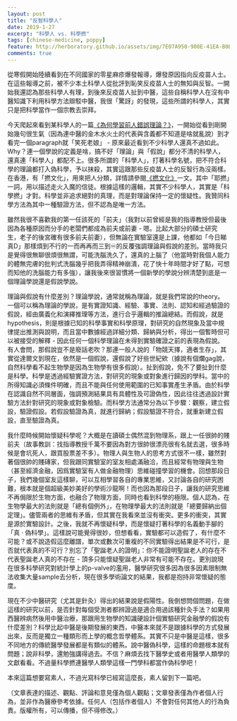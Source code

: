 ```yaml
---
layout: post
title: "反智科學人"
date: 2019-1-27
excerpt: "科學人 vs. 科學撚"
tags: [chinese-medicine, poppy]
feature: http://herboratory.github.io/assets/img/7E07A950-908E-41EA-B0B5-E5A6F97F93C5.jpeg
comments: true
---
```


從寒假開始陸續看到在不同國家的零星麻疹爆發報導，爆發原因指向反疫苗人士。在這些報導之前，被不少本土科學人從批評到恥笑反疫苗人士的無知與反智。一開始我還認為那些科學人有理，到後來反疫苗人扯到中醫，這些自稱科學人在沒有中醫知識下利用科學方法辯駁中醫，我很「驚訝」的發現，這些所謂的科學人，其實只是把科學當作一個宗教去崇拜。

今天爬起來看到某科學人的一篇[《為何學習前人錯誤理論？》](https://thestandnews.com/cosmos/為何學習前人錯誤理論/)，一開始從看到剛開始幾句很生氣（因為連中醫的金木水火土的代表與含義都不知道是啥就亂說）到才看完一個paragraph就「笑死老娘」 - 原來最近看到不少科學人還真不過如此。Why？連一個學說的定義是啥，搞不好「理論」與「假說」都分不清的科學人，還真連「科學人」都配不上。很多所謂的「科學人」，打著科學名號，把不符合科學的理論都打入偽科學，予以抹殺，其實這跟那些反疫苗人士的反智行為沒兩樣。在香港，有「撚文化」，用來把人分類，詳情請參閱[《撚文化》](http://www.passiontimes.hk/article/08-23-2013/4558)一文。其中「耶撚」一詞，用以描述走火入魔的信徒。根據這樣的邏輯，其實不少科學人，其實是「科學撚」才對。科學並非追求絕對的真理，而是對理論保持一定的懷疑性。我贊同科學方法為其中一種驗證方法，但不認為是唯一方法。

雖然我很不喜歡我的第一任該死的「前夫」（我對以前曾經是我的指導教授但最後因為各種原因而分手的老闆們都成為前夫或前妻 - 嗯。比起大部分的碩士研究生，老子的後宮確有很多前夫前妻），但無論在實驗室還是上課，他都如「今日睇真D」那樣煩到不行的一而再再而三到♾的反覆強調理論與假說的差別。當時我只是覺得很無聊很煩很無謂，可能洗腦洗久了，還真的上腦了（他當時對我個人能力的體無完膚的批判式洗腦幾乎把我弄得精神崩潰，花了快十年時間才好了點，可想而知他的洗腦能力有多強），讓我後來很習慣將一個新學的學說分辨清楚到底是一個理論學說還是假說學說。

理論與假說有什麼差別？理論學說，通常就稱為理論，就是我們常說的theory。一個可以稱為理論的學說，是有實證知識、經驗、事實、法則、認知和經過驗證的假說，經由廣義化和演繹推理等方法，進行合乎邏輯的推論總結。而假說，就是hypothesis，則是根據已知的科學事實和科學原理，對研究的自然現象及當中規律提出推測與說明，而且當中數據經過詳細分類、歸納與分析，得出一個暫時但可以被接受的解釋 - 因此任何一個科學理論在未得到實驗確證之前的表現為假說。有人會問，那假說豈不是廢話老吹？那連一般人說的「物競天擇，適者生存」，其實從達爾文到現在，依然是一個假說，還假說了好些世紀欸（據說有個爛gag說，自然科學看不起生物學是因為生物學有很多假說）。扯到假說，免不了要扯到什麼是科學。科學是透過經驗實證方法，對研究的現象或對象進行歸因的學科。當中的所得知識必須條件明確，而且不能與任何使用範圍的已知事實產生矛盾。由於科學在認識自然不同層面，強調預測結果具有具體性及可證偽性，因此往往透過設計實驗方法針對研究的現象或對象檢驗。而科學方法通常分為以下步驟：觀察，建立假設，驗證假設。若假設驗證為真，就進行歸納；假設驗證不符合，就重新建立假設，直至驗證為真。

我什麼時候開始懷疑科學呢？大概是在讀碩士偶然混到物理系，跟上一任很帥的賤前夫（故事教訓：找指導教授千萬不要因為對方很帥很漂亮很有名就去選，很多時候是會坑死人，跟買股票差不多）。物理人與生物人的思考方式很不一樣，雖然對著個很帥的賤磚家，但我跟同實驗室的室友相處滿融洽，而且經常有物理與生物（甚至經濟金融，因爲實驗室有人做金融物理）思維碰撞學習的機會。回想那段日子，我們幾個室友這樣聊，可以互相學習各自的專業思維，又討論各自的研究困難，根本就是個超級美妙美好的學術沙龍啊！而也因為那段日子，讓我的研究思維不再侷限於生物方面，也融合了物理方面，同時也看到科學的極限。個人認為，在生物學最大的法則就是「總有個例外」，在物理學最大的法則就是「總要歸納出個定理」。儘管兩者的思維有矛盾，但其實在我看來並沒有衝突。更多的衝突，其實是源於實驗設計。之後，我就不再懷疑科學，而是懷疑打著科學的名義動手腳的「真 · 偽科學」。這樣說可能覺得很妙，但想看看，實驗都可以造假了，有什麼不可能？或不說造假這麼離譜，單次或數次可重複的不同實驗得出結果是不可行，是否就代表真的不可行？別忘了「聖誕老人的證明」：你不能證明聖誕老人的存在不代表聖誕老人真的不存在 - 頂多只能懷疑聖誕老人非常有可能不存在。更別說現在很多科學研究對統計學上的p-valve的濫用，醫學研究很多因為很多因素限制無法收集大量sample去分析，現在很多學術論文的結果，我都是抱持非常懷疑的態度。

現在不少中醫研究（尤其是針灸）得出的結果說是假陽性。我倒想問個問題，在做這樣的研究以前，是否針對每個受測者都辨證過是適合用過該種針灸手法？如果用西醫辨病然後用中醫治療，那跟用生物學的知識硬設計個實驗研究金融學的假說有什麼差別？科學比起中醫是後期發展的東西，中醫本來就不是跟據科學的方式發展出來，反而是獨立一種類形而上學的概念哲學體系。其實不只是中醫是這樣，很多不同地方的傳統醫學發展都是有類似的體系。說中醫偽科學，這樣的命題根本就有問題；說非科學，還勉強講得過去。不信？麻煩去找下醫學史或者用醫學人類學的文獻看看。不過量科學撚連醫學人類學這樣一門學科都當作偽科學吧！

本來這篇想要寫素人，不過光寫科學已經寫這麼長，素人留到下一篇吧。

（文章表達的描述、觀點、評論和意見僅為個人觀點；文章發表僅為作者個人行為，並非作為醫療參考依據。任何人（包括作者個人）不會對任何其他人的行為負責。版權所有，可以傳播，但不得修改。）
